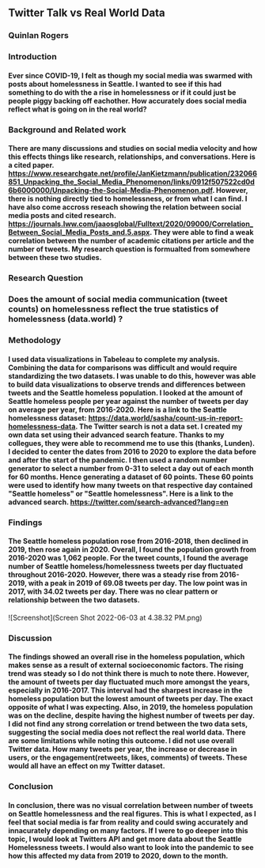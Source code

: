 ## Twitter Talk vs Real World Data
### Quinlan Rogers

### Introduction
#### Ever since COVID-19, I felt as though my social media was swarmed with posts about homelessness in Seattle. I wanted to see if this had something to do with the a rise in homelessness or if it could just be people piggy backing off eachother. How accurately does social media reflect what is going on in the real world?  

### Background and Related work
#### There are many discussions and studies on social media velocity and how this effects things like research, relationships, and conversations. Here is a cited paper. https://www.researchgate.net/profile/JanKietzmann/publication/232066851_Unpacking_the_Social_Media_Phenomenon/links/0912f507522cd0d6b6000000/Unpacking-the-Social-Media-Phenomenon.pdf. However, there is nothing directly tied to homelessness, or from what I can find. I have also come accross reseach showing the relation between social media posts and cited research. https://journals.lww.com/jaaosglobal/Fulltext/2020/09000/Correlation_Between_Social_Media_Posts_and.5.aspx. They were able to find a weak correlation between the number of academic citations per article and the number of tweets. My research question is formualted from somewhere between these two studies. 


### Research Question
### Does the amount of social media communication (tweet counts) on homelessness reflect the true statistics of homelessness (data.world) ? 

### Methodology
#### I used data visualizations in Tabeleau to complete my analysis. Combining the data for comparisons was difficult and would require standardizing the two datasets. I was unable to do this, however was able to build data visualizations to observe trends and differences between tweets and the Seattle homeless population. I looked at the amount of Seattle homeless people per year against the number of tweets per day on average per year, from 2016-2020. Here is a link to the Seattle homelessness dataset: https://data.world/sasha/count-us-in-report-homelessness-data. The Twitter search is not a data set. I created my own data set using their advanced search feature. Thanks to my collegues, they were able to recommend me to use this (thanks, Lunden). I decided to center the dates from 2016 to 2020 to explore the data before and after the start of the pandemic. I then used a random number generator to select a number from 0-31 to select a day out of each month for 60 months. Hence generating a dataset of 60 points. These 60 points were used to identify how many tweets on that respective day contained "Seattle homeless" or "Seattle homelessness".  Here is a link to the advanced search. https://twitter.com/search-advanced?lang=en

### Findings
#### The Seattle homeless population rose from 2016-2018, then declined in 2019, then rose again in 2020. Overall, I found the population growth from 2016-2020 was 1,062 people. For the tweet counts, I found the average number of Seattle homeless/homelessness tweets per day fluctuated throughout 2016-2020. However, there was a steady rise from 2016-2019, with a peak in 2019 of 69.08 tweets per day. The low point was in 2017, with 34.02 tweets per day. There was no clear pattern or relationship between the two datasets. 

![Screenshot](Screen Shot 2022-06-03 at 4.38.32 PM.png)

### Discussion
#### The findings showed an overall rise in the homeless population, which makes sense as a result of external socioeconomic factors. The rising trend was steady so I do not think there is much to note there. However, the amount of tweets per day fluctuated much more amongst the years, especially in 2016-2017. This interval had the sharpest increase in the homeless population but the lowest amount of tweets per day. The exact opposite of what I was expecting. Also, in 2019, the homeless population was on the decline, despite having the highest number of tweets per day. I did not find any strong correlation or trend between the two data sets, suggesting the social media does not reflect the real world data. There are some limitations while noting this outcome. I did not use overall Twitter data. How many tweets per year, the increase or decrease in users, or the engagement(retweets, likes, comments) of tweets. These would all have an effect on my Twitter dataset.

### Conclusion
#### In conclusion, there was no visual correlation between number of tweets on Seattle homelessness and the real figures. This is what I expected, as I feel that social media is far from reality and could swing accurately and innacurately depending on many factors. If I were to go deeper into this topic, I would look at Twitters API and get more data about the Seattle Homelessness tweets. I would also want to look into the pandemic to see how this affected my data from 2019 to 2020, down to the month.
